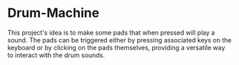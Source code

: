 # Drum-Machine
This project's idea is to make some pads that when pressed will play a sound. The pads can be triggered either by pressing associated keys on the keyboard or by clicking on the pads themselves, providing a versatile way to interact with the drum sounds.
